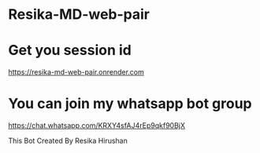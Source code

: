 # Resika-MD-web-pair

# Get you session id

https://resika-md-web-pair.onrender.com

# You can join my whatsapp bot group

https://chat.whatsapp.com/KRXY4sfAJ4rEp9qkf90BjX





This Bot Created By Resika Hirushan
